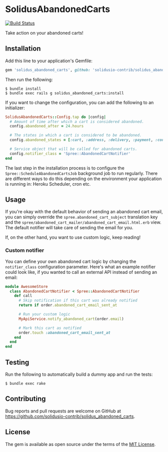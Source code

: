 # SolidusAbandonedCarts

[![Build Status](https://travis-ci.org/solidusio-contrib/solidus_abandoned_carts.svg?branch=master)](https://travis-ci.org/solidusio-contrib/solidus_abandoned_carts)

Take action on your abandoned carts!

## Installation

Add this line to your application's Gemfile:

```ruby
gem 'solidus_abandoned_carts', github: 'solidusio-contrib/solidus_abandoned_carts'
```

Then run the following:

```console
$ bundle install
$ bundle exec rails g solidus_abandoned_carts:install
```

If you want to change the configuration, you can add the following to an initializer:

```ruby
SolidusAbandonedCarts::Config.tap do |config|
  # Amount of time after which a cart is considered abandoned.
  config.abandoned_after = 24.hours

  # The states in which a cart is considered to be abandoned.
  config.abandoned_states = [:cart, :address, :delivery, :payment, :confirm]

  # Service object that will be called for abandoned carts.
  config.notifier_class = 'Spree::AbandonedCartNotifier' 
end
```

The last step in the installation process is to configure the `Spree::ScheduleAbandonedCartsJob`
background job to run regularly. There are different ways to do this depending on the environment
your application is running in: Heroku Scheduler, cron etc.

## Usage

If you're okay with the default behavior of sending an abandoned cart email, you can simply override
the `spree.abandoned_cart_subject` translation key and the `spree/abandoned_cart_mailer/abandoned_cart_email.html.erb`
view. The default notifier will take care of sending the email for you.

If, on the other hand, you want to use custom logic, keep reading! 

### Custom notifier

You can define your own abandoned cart logic by changing the `notifier_class` configuration
parameter. Here's what an example notifier could look like, if you wanted to call an external API
instead of sending an email:

```ruby
module AwesomeStore
  class AbandonedCartNotifier < Spree::AbandonedCartNotifier
    def call
      # Skip notification if this cart was already notified
      return if order.abandoned_cart_email_sent_at

      # Run your custom logic
      MyApiService.notify_abandoned_cart(order.email)

      # Mark this cart as notified
      order.touch :abandoned_cart_email_sent_at
    end
  end
end
```

## Testing

Run the following to automatically build a dummy app and run the tests:

```console
$ bundle exec rake
```

## Contributing

Bug reports and pull requests are welcome on GitHub at https://github.com/solidusio-contrib/solidus_abandoned_carts.

## License

The gem is available as open source under the terms of the [MIT License](https://opensource.org/licenses/MIT).

